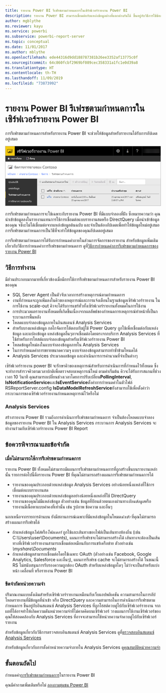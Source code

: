 ```yaml
---
title: รายงาน Power BI รีเฟรชตามกำหนดการในเซิร์ฟเวอร์รายงาน Power BI
description: รายงาน Power BI สามารถเชื่อมต่อกับแหล่งข้อมูลต่างที่แตกต่างกันได้ ขึ้นอยู่กับวิธีการใช้ข้อมูล แหล่งข้อมูลที่แตกต่างกันพร้อมใช้งาน
author: mgblythe
ms.reviewer: kayu
ms.service: powerbi
ms.subservice: powerbi-report-server
ms.topic: conceptual
ms.date: 11/01/2017
ms.author: mblythe
ms.openlocfilehash: ede44316d9dd188787381b26ee3352af13775c0f
ms.sourcegitcommit: 64c860fcbf2969bf089cec358331a1fc1e0d39a8
ms.translationtype: HT
ms.contentlocale: th-TH
ms.lasthandoff: 11/09/2019
ms.locfileid: "73873992"
---
```

# <a name="power-bi-report-scheduled-refresh-in-power-bi-report-server"></a>รายงาน Power BI รีเฟรชตามกำหนดการในเซิร์ฟเวอร์รายงาน Power BI
การรีเฟรชตามกำหนดการสำหรับรายงาน Power BI จะช่วยให้ข้อมูลสำหรับรายงานได้รับการอัปเดตอยู่เสมอ

![การรีเฟรชตามกำหนดการในเซิร์ฟเวอร์รายงาน Power BI](media/scheduled-refresh/scheduled-refresh-success.png)

การรีเฟรชตามกำหนดการจะใช้เฉพาะกับรายงาน Power BI ที่มีแบบจำลองที่ฝัง ซึ่งหมายความว่า คุณนำเข้าข้อมูลลงในรายงานแทนการใช้การเชื่อมต่อแบบรายงานสดหรือ DirectQuery เมื่อนำเข้าข้อมูลของคุณ จซึ่งะไม่ได้เชื่อมต่อจากแหล่งข้อมูลต้นฉบับ และจำเป็นต้องอัปเดตเพื่อทำให้ข้อมูลใหม่อยู่เสมอ การรีเฟรชตามกำหนดการเป็นวิธีที่จะทำให้ข้อมูลของคุณอัปเดตอยู่เสมอ

การรีเฟรชตามกำหนดการได้รับการกำหนดค่าภายในส่วนการจัดการของรายงาน สำหรับข้อมูลเพิ่มเติมเกี่ยวกับวิธีการกำหนดค่าการรีเฟรชตามกำหนดการ ดูที่[วิธีการกำหนดค่าการรีเฟรชตามกำหนดการของรายงาน Power BI](configure-scheduled-refresh.md)

## <a name="how-this-works"></a>วิธีการทำงาน
มีส่วนประกอบมากมายที่เกี่ยวข้องเมื่อมีการใช้การรีเฟรชตามกำหนดการสำหรับรายงาน Power BI ของคุณ

* SQL Server Agent เป็นตัวจับเวลาการสร้างเหตุการณ์ตามกำหนดการ
* งานที่กำหนดจะถูกเพิ่มลงในคิวของเหตุการณ์และการแจ้งเตือนในฐานข้อมูลเซิร์ฟเวอร์รายงาน ในการใช้งาน scale-out คิวจะได้รับการแชร์ทั่วทั้งเซิร์ฟเวอร์รายงานทั้งหมดในการใช้งาน
* การประมวลผลรายงานทั้งหมดที่เกิดขึ้นเนื่องจากผลลัพธ์ของกำหนดการเหตุการณ์ทำหน้าที่เป็นกระบวนการพื้นหลัง
* โหลดแบบจำลองข้อมูลภายในอินสแตนซ์ Analysis Services
* สำหรับบางแหล่งข้อมูล กลไกจัดการโต้ตอบกับผู้ใช้ Power Query ถูกใช้เพื่อเชื่อมต่อกับแหล่งข้อมูล และแปลงข้อมูล แหล่งข้อมูลอื่นๆอาจเชื่อมต่อโดยตรงจากบริการ Analysis Services ที่ใช้สำหรับการโฮสต์แบบจำลองข้อมูลสำหรับเซิร์ฟเวอร์รายงาน Power BI
* โหลดข้อมูลใหม่ลงในแบบจำลองข้อมูลภายใน Analysis Services
* ในการกำหนดค่าการขยายขนาดความจุ แบบจำลองข้อมูลสามารถทำซ้ำข้ามโหนดได้
* Analysis Services ประมวลผลข้อมูล และดำเนินการการคำนวณที่จำเป็นต่างๆ

เซิร์ฟเวอร์รายงาน power BI จะรักษาคิวของเหตุการณ์สำหรับการดำเนินการที่กำหนดไว้ทั้งหมด ซึ่งจะทำการสำรวจคิวตามเวลาปกติเพื่อตรวจสอบเหตุการณ์ใหม่ ตามค่าเริ่มต้น คิวจะได้รับการสแกนที่ช่วงเวลา 10 วินาที คุณสามารถเปลี่ยนช่วงเวลาโดยการปรับเปลี่ยน**PollingInterval**, **IsNotificationService**และ**IsEventService**ตั้งค่าการกำหนดค่าในตัวไฟล์ RSReportServer.config **IsDataModelRefreshService**ยังสามารถใช้เพื่อตั้งค่าว่ากระบวนการของเซิร์ฟเวอร์รายงานกำหนดเหตุการณ์ไว้หรือไม่

### <a name="analysis-services"></a>Analysis Services
สร้างรายงาน Power BI รวมถึงการดำเนินการรีเฟรชตามกำหนดการ จำเป็นต้องโหลดแบบจำลองข้อมูลของรายงาน Power BI ใน Analysis Services กระบวนการ Analysis Services จะทำงานร่วมกับเซิร์ฟเวอร์รายงาน Power BI Report

## <a name="considerations-and-limitations"></a>ข้อควรพิจารณาและข้อจำกัด
### <a name="when-scheduled-refresh-cant-be-used"></a>เมื่อไม่สามารถใช้การรีเฟรชตามกำหนดการ
รายงาน Power BI ทั้งหมดไม่สามารถมีแผนการรีเฟรชตามกำหนดการที่ถูกสร้างขึ้นบนรายงานเหล่านั้น รายการต่อไปนี้คือรายงาน Power BI ที่คุณไม่สามารถสร้างแผนการรีเฟรชตามกำหนดการได้

* รายงานของคุณประกอบด้วยแหล่งข้อมูล Analysis Services อย่างน้อยหนึ่งแหล่งที่ใช้การเชื่อมต่อแบบรายงานสด
* รายงานของคุณประกอบด้วยแหล่งข้อมูลอย่างน้อยหนึ่งแหล่งที่ใช้ DirectQuery
* รายงานของคุณไม่มีแหล่งข้อมูล ตัวอย่างเช่น ข้อมูลที่ป้อนด้วยตนเองผ่านทาง*ป้อนข้อมูล*หรือรายงานมีเนื้อหาแบบค่าคงที่เท่านั้น เช่น รูปภาพ ข้อความ และอื่นๆ

นอกเหนือจากรายการด้านบน ยังมีสถานการณ์เฉพาะที่มีแหล่งข้อมูลในโหมด*นำเข้า* ที่คุณไม่สามารถสร้างแผนการรีเฟรชได้

* ถ้าแหล่งข้อมูล*ไฟล์*หรือ*โฟลเดอร์* ถูกใช้และเส้นทางของไฟล์เป็นเส้นทางท้องถิ่น (เช่น C:\Users\user\Documents), แผนการรีเฟรชจะไม่สามารถสร้างได้ เส้นทางจะต้องเป็นเส้นทางที่เซิร์ฟเวอร์รายงานสามารถเชื่อมต่อเหมือนกับการแชร์เครือข่าย ตัวอย่างเช่น *\\myshare\Documents*
* ถ้าแหล่งข้อมูลสามารถเชื่อมต่อโดยใช้เฉพาะ OAuth (ตัวอย่างเช่น Facebook, Google Analytics, Salesforce และอื่นๆ), แผนการรีเฟรช cache จะไม่สามารถสร้างได้ ในขณะนี้ RS ไม่สนับสนุนการรับรองความถูกต้อง OAuth สำหรับแหล่งข้อมูลใดๆ ไม่ว่าจะเป็นสำหรับแบ่งหน้า เคลื่อนที่ หรือรายงาน Power BI

### <a name="memory-limits"></a>ขีดจำกัดหน่วยความจำ
ปริมาณงานแบบดั้งเดิมสำหรับเซิร์ฟเวอร์รายงานเหมือนกับเว็บแอปพลิเคชัน ความสามารถในการอัปโหลดรายงานที่มีข้อมูลที่นำเข้า หรือ DirectQuery และความสามารถในการดำเนินการรีเฟรชตามกำหนดการ ขึ้นอยู่กับอินสแตนซ์ Analysis Services ที่ถูกโฮสต์ควบคู่ไปกับเซิร์ฟเวอร์รายงาน จากผลที่ได้อาจทำให้เกิดความดันหน่วยความจำที่ไม่คาดคิดบนเซิร์ฟเวอร์ วางแผนการใช้งานเซิร์ฟเวอร์ของคุณให้สอดคล้องกับ Analysis Services ที่อาจจะสามารถใช้หน่วยความจำควบคู่ไปกับเซิร์ฟเวอร์รายงาน

สำหรับข้อมูลเกี่ยวกับวิธีการตรวจสอบอินสแตนซ์ Analysis Services ดูที่[ตรวจสอบอินสแตนซ์ Analysis Services](https://docs.microsoft.com/sql/analysis-services/instances/monitor-an-analysis-services-instance)

สำหรับข้อมูลเกี่ยวกับการตั้งค่าหน่วยความจำภายใน Analysis Services ดู[คุณสมบัติหน่วยความจำ](https://docs.microsoft.com/sql/analysis-services/server-properties/memory-properties)

## <a name="next-steps"></a>ขั้นตอนถัดไป
กำหนดค่า[การรีเฟรชตามกำหนดการ](configure-scheduled-refresh.md)ในรายงาน Power BI

คุณมีคำถามเพิ่มเติมหรือไม่ [ลองถามชุมชน Power BI](https://community.powerbi.com/)

